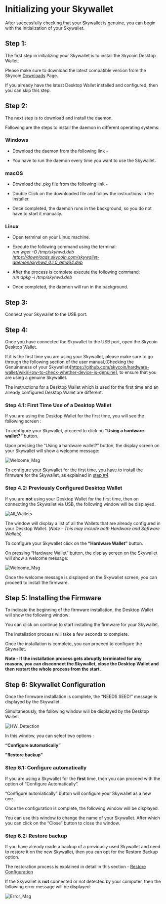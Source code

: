 # Initializing your Skywallet

After successfully checking that your Skywallet is genuine, you can begin with the initialization of your Skywallet.

## Step 1:

The first step in initializing your Skywallet is to install the Skycoin Desktop Wallet.

Please make sure to download the latest compatible version from the Skycoin [Downloads](https://www.skycoin.net/downloads/) Page.

If you already have the latest Desktop Wallet installed and configured, then you can skip this step.

## Step 2:

The next step is to download and install the daemon.

Following are the steps to install the daemon in different operating systems:

### Windows

* Download the daemon from the following link - []()

* You have to run the daemon every time you want to use the Skywallet.

### macOS

* Download the .pkg file from the following link - []()

* Double Click on the downloaded file and follow the instructions in the installer.

* Once completed, the daemon runs in the background, so you do not have to start it manually.

### Linux

* Open terminal on your Linux machine.

* Execute the following command using the terminal:  
*run wget -O /tmp/skyhwd.deb https://downloads.skycoin.com/skywallet-daemon/skyhwd_0.1.0_amd64.deb*

* After the process is complete execute the following command:  
*run dpkg -i /tmp/skyhwd.deb*

* Once completed, the daemon will run in the background.

## Step 3:

Connect your Skywallet to the USB port.

## Step 4:

Once you have connected the Skywallet to the USB port, open the Skycoin Desktop Wallet.

If it is the first time you are using your Skywallet, please make sure to go through the following section of the user manual,(Checking the Genuineness of your Skywallet)[https://github.com/skycoin/hardware-wallet/wiki/How-to-check-whether-device-is-genuine], to ensure that you are using a genuine Skywallet.

The instructions for a Desktop Wallet which is used for the first time and an already configured Desktop Wallet are different.

### Step 4.1: First Time Use of a Desktop Wallet

If you are using the Desktop Wallet for the first time, you will see the following screen :

<Screenshot of a Desktop Wallet which is used for the first time>

To configure your Skywallet, proceed to click on **“Using a hardware wallet?”** button.

Upon pressing the “Using a hardware wallet?” button, the display screen on your Skywallet will show a welcome message:

![Welcome_Msg](https://github.com/sreekumar13/hardware-wallet-manual/blob/master/Skywallet%20Screen%20Mockup%20Edit_Skywallet%20Black_03.png)

To configure your Skywallet for the first time, you have to install the firmware for the Skywallet, as explained in [step #4](#Step_4).

### Step 4.2: Previously Configured Desktop Wallet

If you are **not** using your Desktop Wallet for the first time, then on connecting the Skywallet via USB, the following window will be displayed.

![All_Wallets](https://github.com/sreekumar13/hardware-wallet-manual/blob/master/Initialization_All_Wallets.png)

The window will display a list of all the Wallets that are already configured in your Desktop Wallet. (*Note - This may include both Hardware and Software Wallets*)

To configure your Skywallet click on the **“Hardware Wallet”** button.

On pressing “Hardware Wallet” button, the display screen on the Skywallet will show a welcome message:

![Welcome_Msg](https://github.com/sreekumar13/hardware-wallet-manual/blob/master/Skywallet%20Screen%20Mockup%20Edit_Skywallet%20Black_03.png)

Once the welcome message is displayed on the Skywallet screen, you can proceed to install the firmware.

## Step 5: Installing the Firmware

To indicate the beginning of the firmware installation, the Desktop Wallet will show the following window:

<Screenshot of the Desktop Wallet showing the message about the installation of the firmware>

You can click on continue to start installing the firmware for your Skywallet.

The installation process will take a few seconds to complete. 

Once the installation is complete, you can proceed to configure the Skywallet.

**Note - If the installation process gets abruptly terminated for any reasons, you can disconnect the Skywallet, close the Desktop Wallet and then restart the whole process from the start.**

## Step 6: Skywallet Configuration

Once the firmware installation is complete, the “NEEDS SEED!” message is displayed by the Skywallet.

Simultaneously, the following window will be displayed by the Desktop Wallet.

![HW_Detection](https://github.com/sreekumar13/hardware-wallet-manual/blob/master/Personalization%20-%201.PNG)

In this window, you can select two options :

**“Configure automatically”**

**"Restore backup"**

### Step 6.1: Configure automatically

If you are using a Skywallet for the **first** time, then you can proceed with the option of “Configure Automatically”.

“Configure automatically” button will configure your Skywallet as a new one.

Once the configuration is complete, the following window will be displayed.

<Screenshot of the configuration process completion>

You can use this window to change the name of your Skywallet. After which you can click on the “Close” button to close the window.

<Screenshot of a changed Skywallet name>

### Step 6.2: Restore backup

If you have already made a backup of a previously used Skywallet and need to restore it on the new Skywallet, then you can opt for the Restore Backup option.

The restoration process is explained in detail in this section - [Restore Configuration](https://github.com/skycoin/hardware-wallet/wiki/Restore-configuration)

If the Skywallet is **not** connected or not detected by your computer, then the following error message will be displayed:

![Error_Msg](https://github.com/sreekumar13/hardware-wallet-manual/blob/master/Initialization_Last.png)
